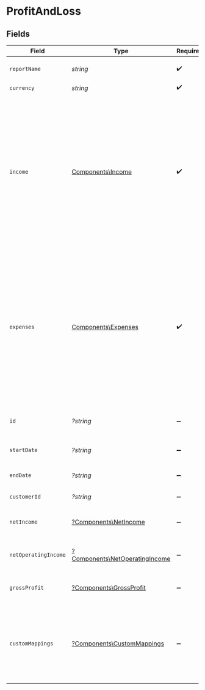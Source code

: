 # ProfitAndLoss


## Fields

| Field                                                                                                                                            | Type                                                                                                                                             | Required                                                                                                                                         | Description                                                                                                                                      | Example                                                                                                                                          |
| ------------------------------------------------------------------------------------------------------------------------------------------------ | ------------------------------------------------------------------------------------------------------------------------------------------------ | ------------------------------------------------------------------------------------------------------------------------------------------------ | ------------------------------------------------------------------------------------------------------------------------------------------------ | ------------------------------------------------------------------------------------------------------------------------------------------------ |
| `reportName`                                                                                                                                     | *string*                                                                                                                                         | :heavy_check_mark:                                                                                                                               | The name of the report                                                                                                                           | ProfitAndLoss                                                                                                                                    |
| `currency`                                                                                                                                       | *string*                                                                                                                                         | :heavy_check_mark:                                                                                                                               | N/A                                                                                                                                              | USD                                                                                                                                              |
| `income`                                                                                                                                         | [Components\Income](../../Models/Components/Income.md)                                                                                           | :heavy_check_mark:                                                                                                                               | N/A                                                                                                                                              | {<br/>"total": 200000,<br/>"records": [<br/>{<br/>"id": "123",<br/>"name": "Income 1",<br/>"amount": 10000<br/>},<br/>{<br/>"id": "456",<br/>"name": "Income 2",<br/>"amount": 20000<br/>}<br/>]<br/>} |
| `expenses`                                                                                                                                       | [Components\Expenses](../../Models/Components/Expenses.md)                                                                                       | :heavy_check_mark:                                                                                                                               | N/A                                                                                                                                              | {<br/>"total": 200000,<br/>"records": [<br/>{<br/>"id": "123",<br/>"name": "Expense 1",<br/>"amount": 10000<br/>},<br/>{<br/>"id": "456",<br/>"name": "Expense 2",<br/>"amount": 20000<br/>}<br/>]<br/>} |
| `id`                                                                                                                                             | *?string*                                                                                                                                        | :heavy_minus_sign:                                                                                                                               | A unique identifier for an object.                                                                                                               | 12345                                                                                                                                            |
| `startDate`                                                                                                                                      | *?string*                                                                                                                                        | :heavy_minus_sign:                                                                                                                               | The start date of the report                                                                                                                     | 2017-01-01                                                                                                                                       |
| `endDate`                                                                                                                                        | *?string*                                                                                                                                        | :heavy_minus_sign:                                                                                                                               | The start date of the report                                                                                                                     | 2017-01-01                                                                                                                                       |
| `customerId`                                                                                                                                     | *?string*                                                                                                                                        | :heavy_minus_sign:                                                                                                                               | Customer id                                                                                                                                      | 123                                                                                                                                              |
| `netIncome`                                                                                                                                      | [?Components\NetIncome](../../Models/Components/NetIncome.md)                                                                                    | :heavy_minus_sign:                                                                                                                               | N/A                                                                                                                                              | {<br/>"total": 200000<br/>}                                                                                                                      |
| `netOperatingIncome`                                                                                                                             | [?Components\NetOperatingIncome](../../Models/Components/NetOperatingIncome.md)                                                                  | :heavy_minus_sign:                                                                                                                               | N/A                                                                                                                                              | {<br/>"total": 200000<br/>}                                                                                                                      |
| `grossProfit`                                                                                                                                    | [?Components\GrossProfit](../../Models/Components/GrossProfit.md)                                                                                | :heavy_minus_sign:                                                                                                                               | N/A                                                                                                                                              | {<br/>"total": 200000<br/>}                                                                                                                      |
| `customMappings`                                                                                                                                 | [?Components\CustomMappings](../../Models/Components/CustomMappings.md)                                                                          | :heavy_minus_sign:                                                                                                                               | When custom mappings are configured on the resource, the result is included here.                                                                |                                                                                                                                                  |